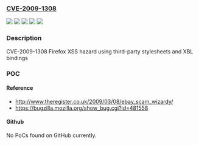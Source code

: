 ### [CVE-2009-1308](https://cve.mitre.org/cgi-bin/cvename.cgi?name=CVE-2009-1308)
![](https://img.shields.io/static/v1?label=Product&message=Red%20Hat%20Enterprise%20Linux%204&color=blue)
![](https://img.shields.io/static/v1?label=Product&message=Red%20Hat%20Enterprise%20Linux%205&color=blue)
![](https://img.shields.io/static/v1?label=Version&message=!%200%3A3.0.9-1.el4%20&color=brighgreen)
![](https://img.shields.io/static/v1?label=Version&message=!%200%3A3.0.9-1.el5%20&color=brighgreen)
![](https://img.shields.io/static/v1?label=Vulnerability&message=Improper%20Neutralization%20of%20Input%20During%20Web%20Page%20Generation%20('Cross-site%20Scripting')&color=brighgreen)

### Description

CVE-2009-1308 Firefox XSS hazard using third-party stylesheets and XBL bindings

### POC

#### Reference
- http://www.theregister.co.uk/2009/03/08/ebay_scam_wizardy/
- https://bugzilla.mozilla.org/show_bug.cgi?id=481558

#### Github
No PoCs found on GitHub currently.

